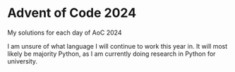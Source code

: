 # Advent of Code 2024

My solutions for each day of AoC 2024

I am unsure of what language I will continue to work this year in.
It will most likely be majority Python, as I am currently doing research in Python for university.